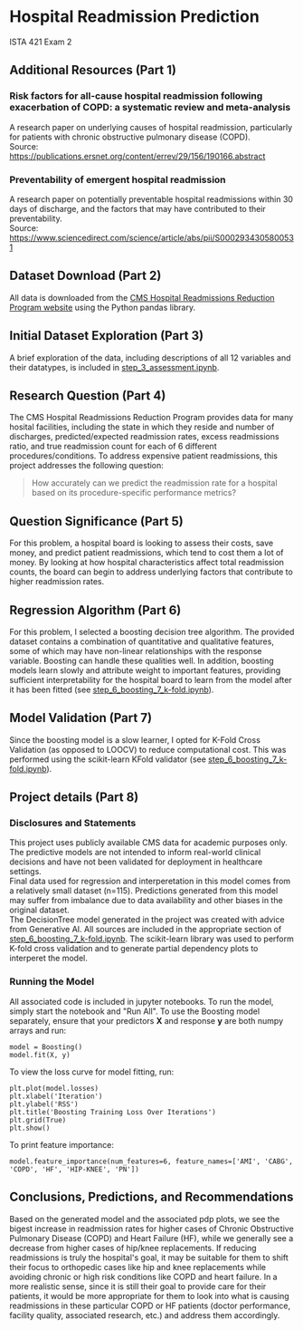 # Hospital Readmission Prediction
ISTA 421 Exam 2

## Additional Resources (Part 1)

### Risk factors for all-cause hospital readmission following exacerbation of COPD: a systematic review and meta-analysis
A research paper on underlying causes of hospital readmission, particularly for patients with chronic obstructive pulmonary disease (COPD).\
Source: https://publications.ersnet.org/content/errev/29/156/190166.abstract

### Preventability of emergent hospital readmission
A research paper on potentially preventable hospital readmissions within 30 days of discharge, and the factors that may have contributed to their preventability.\
Source: https://www.sciencedirect.com/science/article/abs/pii/S0002934305800531

## Dataset Download (Part 2)
All data is downloaded from the [CMS Hospital Readmissions Reduction Program website](https://data.cms.gov/provider-data/dataset/9n3s-kdb3) using the Python pandas library.

## Initial Dataset Exploration (Part 3)
A brief exploration of the data, including descriptions of all 12 variables and their datatypes, is included in [step_3_assessment.ipynb](step_3_assessment.ipynb).

## Research Question (Part 4)
The CMS Hospital Readmissions Reduction Program provides data for many hosital facilities, including the state in which they reside and number of discharges, predicted/expected readmission rates, excess readmissions ratio, and true readmission count for each of 6 different procedures/conditions. To address expensive patient readmissions, this project addresses the following question:
> How accurately can we predict the readmission rate for a hospital based on its procedure-specific performance metrics?

## Question Significance (Part 5) 
For this problem, a hospital board is looking to assess their costs, save money, and predict patient readmissions, which tend to cost them a lot of money. By looking at how hospital characteristics affect total readmission counts, the board can begin to address underlying factors that contribute to higher readmission rates.

## Regression Algorithm (Part 6)
For this problem, I selected a boosting decision tree algorithm. The provided dataset contains a combination of quantitative and qualitative features, some of which may have non-linear relationships with the response variable. Boosting can handle these qualities well. In addition, boosting models learn slowly and attribute weight to important features, providing sufficient interpretability for the hospital board to learn from the model after it has been fitted (see [step_6_boosting_7_k-fold.ipynb](step_6_boosting_7_k-fold.ipynb)).

## Model Validation (Part 7)
Since the boosting model is a slow learner, I opted for K-Fold Cross Validation (as opposed to LOOCV) to reduce computational cost. This was performed using the scikit-learn KFold validator (see [step_6_boosting_7_k-fold.ipynb](step_6_boosting_7_k-fold.ipynb)).

## Project details (Part 8)

### Disclosures and Statements 
This project uses publicly available CMS data for academic purposes only. The predictive models are not intended to inform real-world clinical decisions and have not been validated for deployment in healthcare settings.\
Final data used for regression and interperetation in this model comes from a relatively small dataset (n=115). Predictions generated from this model may suffer from imbalance due to data availability and other biases in the original dataset.\
The DecisionTree model generated in the project was created with advice from Generative AI. All sources are included in the appropriate section of [step_6_boosting_7_k-fold.ipynb](step_6_boosting_7_k-fold.ipynb).
The scikit-learn library was used to perform K-fold cross validation and to generate partial dependency plots to interperet the model.

### Running the Model
All associated code is included in jupyter notebooks. To run the model, simply start the notebook and "Run All". To use the Boosting model separately, ensure that your predictors **X** and response **y** are both numpy arrays and run:
```
model = Boosting()
model.fit(X, y)
```
To view the loss curve for model fitting, run:
```
plt.plot(model.losses)
plt.xlabel('Iteration')
plt.ylabel('RSS')
plt.title('Boosting Training Loss Over Iterations')
plt.grid(True)
plt.show()
```
To print feature importance:
```
model.feature_importance(num_features=6, feature_names=['AMI', 'CABG', 'COPD', 'HF', 'HIP-KNEE', 'PN']) 
```

## Conclusions, Predictions, and Recommendations
Based on the generated model and the associated pdp plots, we see the bigest increase in readmission rates for higher cases of Chronic Obstructive Pulmonary Disease (COPD) and Heart Failure (HF), while we generally see a decrease from higher cases of hip/knee replacements. If reducing readmissions is truly the hospital's goal, it may be suitable for them to shift their focus to orthopedic cases like hip and knee replacements while avoiding chronic or high risk conditions like COPD and heart failure. In a more realistic sense, since it is still their goal to provide care for their patients, it would be more appropriate for them to look into what is causing readmissions in these particular COPD or HF patients (doctor performance, facility quality, associated research, etc.) and address them accordingly.